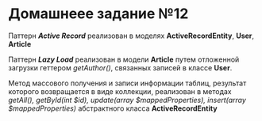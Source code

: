 # Домашнеее задание №12

Паттерн _**Active Record**_ реализован 
в моделях **ActiveRecordEntity**, **User**, **Article**

Паттерн _**Lazy Load**_ реализован в  модели **Article** путем отложенной загрузки геттером _getAuthor()_, 
связанных записей в классе **User**.

Метод массового получения и записи информации таблиц, результат которого возвращается в виде коллекции, реализован в методах
_getAll(), getById(int $id), update(array $mappedProperties), insert(array $mappedProperties)_ абстрактного класса **ActiveRecordEntity** 

